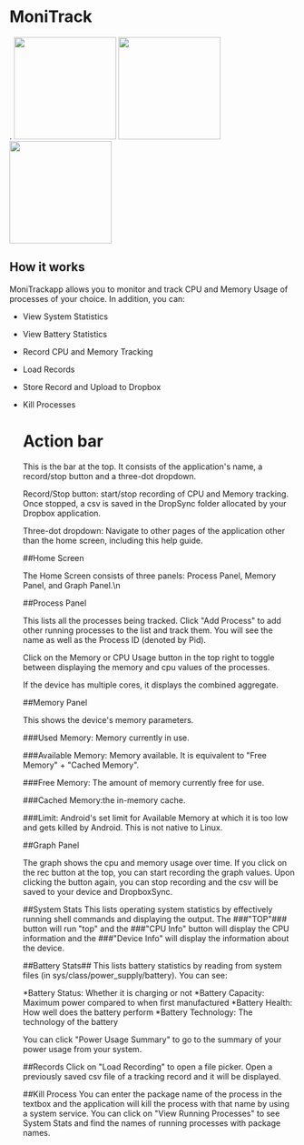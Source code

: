 # MoniTrack #

.
<img src="https://lh4.ggpht.com/gfwMh4Ih0VD0AaxI8_eh11m6CRu_zSW6-U6F25AjCdlUjCkliWHBgJMhDb3ePdl_EMoT" width="180px" />
<img src="https://lh4.ggpht.com/fugTTF9i76nsfnpWfv34xe1Xz5u4dDWOqbTYkBaPrzud4zPuYIZtQQhEyH7pX9POjYU" width="180px" />
<img src="https://lh5.ggpht.com/96BmklbBOEOgL5mmXZQkofwswLGEzY4Zf6EirtF2nOBgf_cTo86RxuzCInv7etIfNgTO" width="180px" />


## How it works ##

MoniTrackapp allows you to monitor and track CPU and Memory Usage of processes of your choice. In addition, you can:

* View System Statistics
* View Battery Statistics
* Record CPU and Memory Tracking
* Load Records
* Store Record and Upload to Dropbox
* Kill Processes

	<h1>  Action bar </h1>
	This is the bar at the top. It consists of the application's name, a record/stop button and a three-dot dropdown.

	Record/Stop button: start/stop recording of CPU and Memory tracking. Once stopped, a csv is saved in the DropSync folder allocated by your Dropbox application.

	Three-dot dropdown: Navigate to other pages of the application other than the home screen, including this help guide.


	##Home Screen

	The Home Screen consists of three panels:
		Process Panel, Memory Panel, and Graph Panel.\n

	##Process Panel

	This lists all the processes being tracked. Click "Add Process" to add other running processes to the list and track them. You will see the name as well as the Process ID (denoted by Pid).

	Click on the Memory or CPU Usage button in the top right to toggle between displaying the memory and cpu values of the processes.

	If the device has multiple cores, it displays the combined aggregate.

	##Memory Panel

	This shows the device's memory parameters.

	###Used Memory: Memory currently in use.

	###Available Memory: Memory available. It is equivalent to "Free Memory" + "Cached Memory".

	###Free Memory: The amount of memory currently free for use.

	###Cached Memory:the in-memory cache.

	###Limit: Android\'s set limit for Available Memory at which it is too low and gets killed by Android. This is not native to Linux.
	

	##Graph Panel

	The graph shows the cpu and memory usage over time. If you click on the rec button at the top, you can start recording the graph values. Upon clicking the button again, you can stop recording and the csv will be saved to your device and DropboxSync.

	##System Stats
	This lists operating system statistics by effectively running shell commands and displaying the output. The ###"TOP"### button will run "top" and the ###"CPU Info" button will display the CPU information and the ###"Device Info" will display the information about the device.

	##Battery Stats##
	This lists battery statistics by reading from system files (in sys/class/power_supply/battery). You can see:

	*Battery Status: Whether it is charging or not
	*Battery Capacity: Maximum power compared to when first manufactured
	*Battery Health: How well does the battery perform
	*Battery Technology: The technology of the battery

	You can click "Power Usage Summary" to go to the summary of your power usage from your system.

	##Records
	Click on "Load Recording" to open a file picker. Open a previously saved csv file of a tracking record and it will be displayed.

	##Kill Process
	You can enter the package name of the process in the textbox and the application
	will kill the process with that name by using a system service. You can click
	on "View Running Processes" to see System Stats and find the names of running
	processes with package names.	
